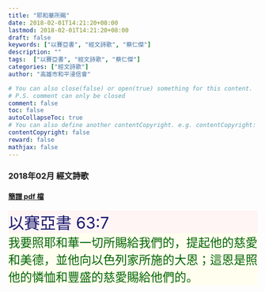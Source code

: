 ```yaml
---
title: "耶和華所賜"
date: 2018-02-01T14:21:20+08:00
lastmod: 2018-02-01T14:21:20+08:00
draft: false
keywords: ["以賽亞書", "經文詩歌", "蔡仁傑"]
description: ""
tags:  ["以賽亞書", "經文詩歌", "蔡仁傑"]
categories: ["經文詩歌"]
author: "高雄市和平浸信會"

# You can also close(false) or open(true) something for this content.
# P.S. comment can only be closed
comment: false
toc: false
autoCollapseToc: true
# You can also define another contentCopyright. e.g. contentCopyright: "This is another copyright."
contentCopyright: false
reward: false
mathjax: false
---
```


### 2018年02月 經文詩歌

#### [簡譜 pdf 檔](/pdf-h/h201802.pdf "耶和華所賜")

<div style="background-color:#FFF5F5"><font size="6", color="#191970">
以賽亞書 63:7
</font>
</div>

<div style="background-color:#FFFEEF"><font size="5", color="#006400">
我要照耶和華一切所賜給我們的，提起他的慈愛和美德，並他向以色列家所施的大恩；這恩是照他的憐恤和豐盛的慈愛賜給他們的。
</font>
</div>